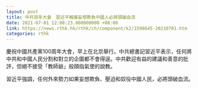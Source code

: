 ```yaml
---
layout: post
title: 中共百年大會　習近平稱誰妄想欺負中國人必將頭破血流
date: 2021-07-01 12:08:23.000000000 +08:00
link: https://news.rthk.hk/rthk/ch/component/k2/1598645-20210701.htm
categories: rthk
---
```


慶祝中國共產黨100周年大會，早上在北京舉行。中共總書記習近平表示，任何將中共和中國人民分割和對立的企圖都不會得逞。中共歡迎有益的建議和善意的批評，但絕不接受「教師爺」般頤指氣使的說教。

習近平強調，任何外來勢力如果妄想欺負、壓迫和奴役中國人民，必將頭破血流。
